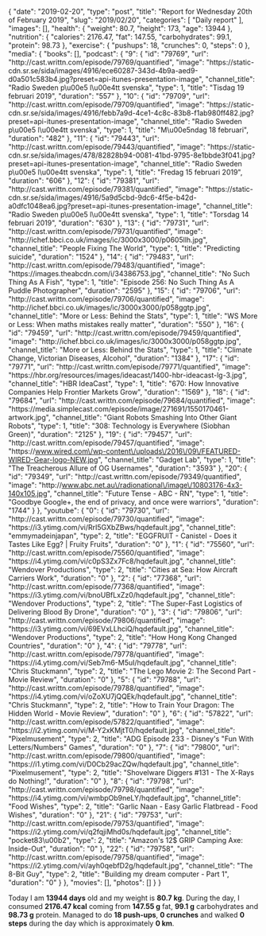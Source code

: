 {
    "date": "2019-02-20",
    "type": "post",
    "title": "Report for Wednesday 20th of February 2019",
    "slug": "2019\/02\/20",
    "categories": [
        "Daily report"
    ],
    "images": [],
    "health": {
        "weight": 80.7,
        "height": 173,
        "age": 13944
    },
    "nutrition": {
        "calories": 2176.47,
        "fat": 147.55,
        "carbohydrates": 99.1,
        "protein": 98.73
    },
    "exercise": {
        "pushups": 18,
        "crunches": 0,
        "steps": 0
    },
    "media": {
        "books": [],
        "podcast": {
            "9": {
                "id": "79769",
                "url": "http:\/\/cast.writtn.com\/episode\/79769\/quantified",
                "image": "https:\/\/static-cdn.sr.se\/sida\/images\/4916\/ece60287-343d-4b9a-aed9-d0a501c583b4.jpg?preset=api-itunes-presentation-image",
                "channel_title": "Radio Sweden p\u00e5 l\u00e4tt svenska",
                "type": 1,
                "title": "Tisdag 19 februari 2019",
                "duration": "557"
            },
            "10": {
                "id": "79709",
                "url": "http:\/\/cast.writtn.com\/episode\/79709\/quantified",
                "image": "https:\/\/static-cdn.sr.se\/sida\/images\/4916\/febb7a9d-4ce1-4c8c-83b8-f1ab980ff482.jpg?preset=api-itunes-presentation-image",
                "channel_title": "Radio Sweden p\u00e5 l\u00e4tt svenska",
                "type": 1,
                "title": "M\u00e5ndag 18 februari",
                "duration": "482"
            },
            "11": {
                "id": "79443",
                "url": "http:\/\/cast.writtn.com\/episode\/79443\/quantified",
                "image": "https:\/\/static-cdn.sr.se\/sida\/images\/478\/82828b94-0081-41bd-9795-8e1bbde3f041.jpg?preset=api-itunes-presentation-image",
                "channel_title": "Radio Sweden p\u00e5 l\u00e4tt svenska",
                "type": 1,
                "title": "Fredag 15 februari 2019",
                "duration": "606"
            },
            "12": {
                "id": "79381",
                "url": "http:\/\/cast.writtn.com\/episode\/79381\/quantified",
                "image": "https:\/\/static-cdn.sr.se\/sida\/images\/4916\/5a9d5cbd-9dc6-4f5e-b42d-a0dfc1048ea6.jpg?preset=api-itunes-presentation-image",
                "channel_title": "Radio Sweden p\u00e5 l\u00e4tt svenska",
                "type": 1,
                "title": "Torsdag 14 februari 2019",
                "duration": "630"
            },
            "13": {
                "id": "79731",
                "url": "http:\/\/cast.writtn.com\/episode\/79731\/quantified",
                "image": "http:\/\/ichef.bbci.co.uk\/images\/ic\/3000x3000\/p0605llh.jpg",
                "channel_title": "People Fixing The World",
                "type": 1,
                "title": "Predicting suicide",
                "duration": "1524"
            },
            "14": {
                "id": "79483",
                "url": "http:\/\/cast.writtn.com\/episode\/79483\/quantified",
                "image": "https:\/\/images.theabcdn.com\/i\/34386753.jpg",
                "channel_title": "No Such Thing As A Fish",
                "type": 1,
                "title": "Episode 256: No Such Thing As A Puddle Photographer",
                "duration": "2595"
            },
            "15": {
                "id": "79706",
                "url": "http:\/\/cast.writtn.com\/episode\/79706\/quantified",
                "image": "http:\/\/ichef.bbci.co.uk\/images\/ic\/3000x3000\/p058ggtp.jpg",
                "channel_title": "More or Less: Behind the Stats",
                "type": 1,
                "title": "WS More or Less: When maths mistakes really matter",
                "duration": "550"
            },
            "16": {
                "id": "79459",
                "url": "http:\/\/cast.writtn.com\/episode\/79459\/quantified",
                "image": "http:\/\/ichef.bbci.co.uk\/images\/ic\/3000x3000\/p058ggtp.jpg",
                "channel_title": "More or Less: Behind the Stats",
                "type": 1,
                "title": "Climate Change, Victorian Diseases, Alcohol",
                "duration": "1384"
            },
            "17": {
                "id": "79771",
                "url": "http:\/\/cast.writtn.com\/episode\/79771\/quantified",
                "image": "https:\/\/hbr.org\/resources\/images\/ideacast\/1400-hbr-ideacast-lg-3.jpg",
                "channel_title": "HBR IdeaCast",
                "type": 1,
                "title": "670: How Innovative Companies Help Frontier Markets Grow",
                "duration": "1569"
            },
            "18": {
                "id": "79684",
                "url": "http:\/\/cast.writtn.com\/episode\/79684\/quantified",
                "image": "https:\/\/media.simplecast.com\/episode\/image\/271691\/1550170461-artwork.jpg",
                "channel_title": "Giant Robots Smashing Into Other Giant Robots",
                "type": 1,
                "title": "308: Technology is Everywhere (Siobhan Green)",
                "duration": "2125"
            },
            "19": {
                "id": "79457",
                "url": "http:\/\/cast.writtn.com\/episode\/79457\/quantified",
                "image": "https:\/\/www.wired.com\/wp-content\/uploads\/2016\/09\/FEATURED-WIRED-Gear-logo-NEW.jpg",
                "channel_title": "Gadget Lab",
                "type": 1,
                "title": "The Treacherous Allure of OG Usernames",
                "duration": "3593"
            },
            "20": {
                "id": "79349",
                "url": "http:\/\/cast.writtn.com\/episode\/79349\/quantified",
                "image": "http:\/\/www.abc.net.au\/radionational\/image\/10803176-4x3-140x105.jpg",
                "channel_title": "Future Tense - ABC - RN",
                "type": 1,
                "title": "Goodbye Google+, the end of privacy, and once were warriors",
                "duration": "1744"
            }
        },
        "youtube": {
            "0": {
                "id": "79730",
                "url": "http:\/\/cast.writtn.com\/episode\/79730\/quantified",
                "image": "https:\/\/i3.ytimg.com\/vi\/RrI5GXbZBws\/hqdefault.jpg",
                "channel_title": "emmymadeinjapan",
                "type": 2,
                "title": "EGGFRUIT - Canistel - Does it Tastes Like Egg? | Fruity Fruits",
                "duration": "0"
            },
            "1": {
                "id": "75560",
                "url": "http:\/\/cast.writtn.com\/episode\/75560\/quantified",
                "image": "https:\/\/i4.ytimg.com\/vi\/c0pS3Zx7Fc8\/hqdefault.jpg",
                "channel_title": "Wendover Productions",
                "type": 2,
                "title": "Cities at Sea: How Aircraft Carriers Work",
                "duration": "0"
            },
            "2": {
                "id": "77368",
                "url": "http:\/\/cast.writtn.com\/episode\/77368\/quantified",
                "image": "https:\/\/i3.ytimg.com\/vi\/bnoUBfLxZz0\/hqdefault.jpg",
                "channel_title": "Wendover Productions",
                "type": 2,
                "title": "The Super-Fast Logistics of Delivering Blood By Drone",
                "duration": "0"
            },
            "3": {
                "id": "79806",
                "url": "http:\/\/cast.writtn.com\/episode\/79806\/quantified",
                "image": "https:\/\/i3.ytimg.com\/vi\/69EVxLLhciQ\/hqdefault.jpg",
                "channel_title": "Wendover Productions",
                "type": 2,
                "title": "How Hong Kong Changed Countries",
                "duration": "0"
            },
            "4": {
                "id": "79778",
                "url": "http:\/\/cast.writtn.com\/episode\/79778\/quantified",
                "image": "https:\/\/i4.ytimg.com\/vi\/Seb7m6-M5uI\/hqdefault.jpg",
                "channel_title": "Chris Stuckmann",
                "type": 2,
                "title": "The Lego Movie 2: The Second Part - Movie Review",
                "duration": "0"
            },
            "5": {
                "id": "79788",
                "url": "http:\/\/cast.writtn.com\/episode\/79788\/quantified",
                "image": "https:\/\/i4.ytimg.com\/vi\/oZoXU7jQQEk\/hqdefault.jpg",
                "channel_title": "Chris Stuckmann",
                "type": 2,
                "title": "How to Train Your Dragon: The Hidden World - Movie Review",
                "duration": "0"
            },
            "6": {
                "id": "57822",
                "url": "http:\/\/cast.writtn.com\/episode\/57822\/quantified",
                "image": "https:\/\/i2.ytimg.com\/vi\/M-Y2xKMjtT0\/hqdefault.jpg",
                "channel_title": "Pixelmusement",
                "type": 2,
                "title": "ADG Episode 233 - Disney's \"Fun With Letters\/Numbers\" Games",
                "duration": "0"
            },
            "7": {
                "id": "79800",
                "url": "http:\/\/cast.writtn.com\/episode\/79800\/quantified",
                "image": "https:\/\/i1.ytimg.com\/vi\/D0Cb29acZQw\/hqdefault.jpg",
                "channel_title": "Pixelmusement",
                "type": 2,
                "title": "Shovelware Diggers #131 - The X-Rays do Nothing!",
                "duration": "0"
            },
            "8": {
                "id": "79798",
                "url": "http:\/\/cast.writtn.com\/episode\/79798\/quantified",
                "image": "https:\/\/i4.ytimg.com\/vi\/wmbpOb9neLY\/hqdefault.jpg",
                "channel_title": "Food Wishes",
                "type": 2,
                "title": "Garlic Naan - Easy Garlic Flatbread - Food Wishes",
                "duration": "0"
            },
            "21": {
                "id": "79753",
                "url": "http:\/\/cast.writtn.com\/episode\/79753\/quantified",
                "image": "https:\/\/i2.ytimg.com\/vi\/q2fqjiMhd0s\/hqdefault.jpg",
                "channel_title": "pocket83\u00b2",
                "type": 2,
                "title": "Amazon's 12$ GRIP Camping Axe: Inside-Out",
                "duration": "0"
            },
            "22": {
                "id": "79758",
                "url": "http:\/\/cast.writtn.com\/episode\/79758\/quantified",
                "image": "https:\/\/i2.ytimg.com\/vi\/ayh0qebfD2g\/hqdefault.jpg",
                "channel_title": "The 8-Bit Guy",
                "type": 2,
                "title": "Building my dream computer - Part 1",
                "duration": "0"
            }
        },
        "movies": [],
        "photos": []
    }
}

Today I am <strong>13944 days</strong> old and my weight is <strong>80.7 kg</strong>. During the day, I consumed <strong>2176.47 kcal</strong> coming from <strong>147.55 g</strong> fat, <strong>99.1 g</strong> carbohydrates and <strong>98.73 g</strong> protein. Managed to do <strong>18 push-ups</strong>, <strong>0 crunches</strong> and walked <strong>0 steps</strong> during the day which is approximately <strong>0 km</strong>.
